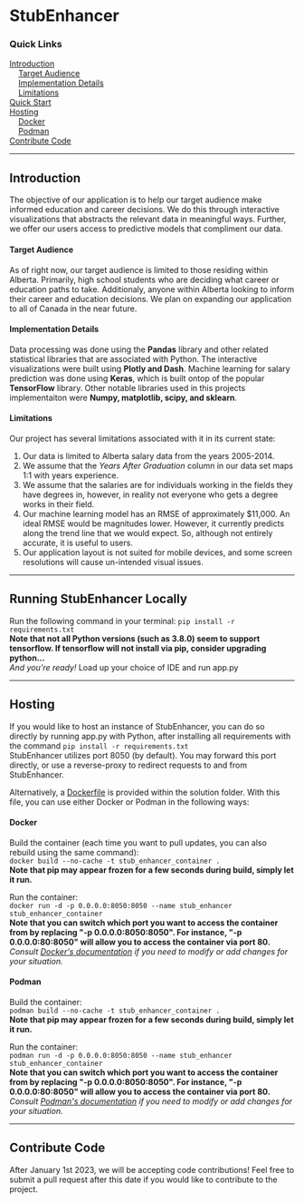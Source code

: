 # StubEnhancer
### Quick Links
[Introduction](#Introduction)  
&nbsp;&nbsp;&nbsp;&nbsp;[Target Audience](#Target-Audience)  
&nbsp;&nbsp;&nbsp;&nbsp;[Implementation Details](#Implementation-Details)  
&nbsp;&nbsp;&nbsp;&nbsp;[Limitations](#Limitations)  
[Quick Start](#Running-StubEnhancer-Locally)  
[Hosting](#Hosting)  
&nbsp;&nbsp;&nbsp;&nbsp;[Docker](#Docker)  
&nbsp;&nbsp;&nbsp;&nbsp;[Podman](#Podman)  
[Contribute Code](#Contribute-Code)

------
## Introduction

The objective of our application is to help our target audience make informed education and career decisions. We do this through interactive visualizations that abstracts the relevant data in meaningful ways. Further, we offer our users access to predictive models that compliment our data.

#### Target Audience
As of right now, our target audience is limited to those residing within Alberta. Primarily, high school students who are deciding what career or education paths to take. Additionaly, anyone within Alberta looking to inform their career and education decisions. We plan on expanding our application to all of Canada in the near future.

#### Implementation Details
Data processing was done using the **Pandas** library and other related statistical libraries that are associated with Python. The interactive visualizations were
built using **Plotly and Dash**. Machine learning for salary prediction was done using **Keras**, which is built ontop of the popular **TensorFlow** library. Other notable libraries used in this projects implementaiton were **Numpy, matplotlib, scipy, and sklearn**.

#### Limitations
Our project has several limitations associated with it in its current state:
1. Our data is limited to Alberta salary data from the years 2005-2014.
2. We assume that the *Years After Graduation* column in our data set maps 1:1 with years experience.
3. We assume that the salaries are for individuals working in the fields they have degrees in, however, in reality not everyone who gets a degree works in their field.
4. Our machine learning model has an RMSE of approximately $11,000. An ideal RMSE would be magnitudes lower. However, it currently predicts along the trend line that we would expect. So, although not entirely accurate, it is useful to users.
5. Our application layout is not suited for mobile devices, and some screen resolutions will cause un-intended visual issues.

------
## Running StubEnhancer Locally

Run the following command in your terminal: ```pip install -r requirements.txt```  
**Note that not all Python versions (such as 3.8.0) seem to support tensorflow. If tensorflow will not install via pip, consider upgrading python...**  
*And you're ready!* Load up your choice of IDE and run app.py

------
## Hosting

If you would like to host an instance of StubEnhancer, you can do so directly by running app.py with Python, after installing all requirements with the command ```pip install -r requirements.txt```  
StubEnhancer utilizes port 8050 (by default). You may forward this port directly, or use a reverse-proxy to redirect requests to and from StubEnhancer.  

Alternatively, a [Dockerfile](/Dockerfile) is provided within the solution folder. With this file, you can use either Docker or Podman in the following ways:

#### Docker
Build the container (each time you want to pull updates, you can also rebuild using the same command):  
```docker build --no-cache -t stub_enhancer_container .```  
**Note that pip may appear frozen for a few seconds during build, simply let it run.**  

Run the container:  
```docker run -d -p 0.0.0.0:8050:8050 --name stub_enhancer stub_enhancer_container```  
**Note that you can switch which port you want to access the container from by replacing "-p 0.0.0.0:8050:8050". For instance, "-p 0.0.0.0:80:8050" will allow you to access the container via port 80.**  
*Consult [Docker's documentation](https://docs.docker.com/engine/reference/run/) if you need to modify or add changes for your situation.*

#### Podman
Build the container:  
```podman build --no-cache -t stub_enhancer_container .```  
**Note that pip may appear frozen for a few seconds during build, simply let it run.**  

Run the container:  
```podman run -d -p 0.0.0.0:8050:8050 --name stub_enhancer stub_enhancer_container```  
**Note that you can switch which port you want to access the container from by replacing "-p 0.0.0.0:8050:8050". For instance, "-p 0.0.0.0:80:8050" will allow you to access the container via port 80.**  
*Consult [Podman's documentation](https://docs.podman.io/en/latest/markdown/podman-run.1.html) if you need to modify or add changes for your situation.*

------
## Contribute Code
After January 1st 2023, we will be accepting code contributions! Feel free to submit a pull request after this date if you would like to contribute to the project.
